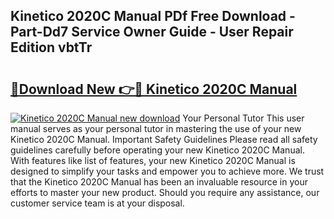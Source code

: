 ## Kinetico 2020C Manual PDf Free Download - Part-Dd7 Service Owner Guide - User Repair Edition vbtTr

# <h2><a href="http://cf1213.oget.top/?id=Kinetico+2020C+Manual">🔗Download New 👉🔴 Kinetico 2020C Manual</a></h2>

[![Kinetico 2020C Manual new download](https://i.imgur.com/5g1atiW.png)](http://cf1213.oget.top/?id=Kinetico+2020C+Manual)
Your Personal Tutor This user manual serves as your personal tutor in mastering the use of your new Kinetico 2020C Manual. Important Safety Guidelines Please read all safety guidelines carefully before operating your new Kinetico 2020C Manual. With features like list of features, your new Kinetico 2020C Manual is designed to simplify your tasks and empower you to achieve more. We trust that the Kinetico 2020C Manual has been an invaluable resource in your efforts to master your new product. Should you require any assistance, our customer service team is at your disposal.
